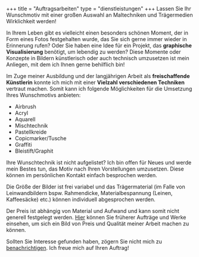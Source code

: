 +++
title = "Auftragsarbeiten"
type = "dienstleistungen"
+++
Lassen Sie Ihr Wunschmotiv mit einer großen Auswahl an Maltechniken und Trägermedien Wirklichkeit werden!

<!--more-->

In Ihrem Leben gibt es vielleicht einen besonders schönen Moment, der in Form eines Fotos festgehalten wurde, das Sie sich gerne immer wieder in Erinnerung rufen? Oder Sie haben eine Idee für ein Projekt, das <strong>graphische Visualisierung</strong> benötigt, um lebendig zu werden? Diese Momente oder Konzepte in Bildern künstlerisch oder auch technisch umzusetzen ist mein Anliegen, mit dem ich Ihnen gerne behilflich bin! 

Im Zuge meiner Ausbildung und der langjährigen Arbeit als <strong>freischaffende Künstlerin</strong> konnte ich mich mit einer <strong>Vielzahl verschiedenen Techniken</strong> vertraut machen. Somit kann ich folgende Möglichkeiten für die Umsetzung Ihres Wunschmotivs anbieten:

* Airbrush
* Acryl
* Aquarell
* Mischtechnik
* Pastellkreide
* Copicmarker/Tusche
* Graffiti
* Bleistift/Graphit

Ihre Wunschtechnik ist nicht aufgelistet? Ich bin offen für Neues und werde mein Bestes tun, das Motiv nach Ihren Vorstellungen umzusetzen. Diese können im persönlichen Kontakt einfach besprochen werden.

Die Größe der Bilder ist frei variabel und das Trägermaterial (im Falle von Leinwandbildern bspw. Rahmendicke, Materialbespannung (Leinen, Kaffeesäcke) etc.) können individuell abgesprochen werden.

Der Preis ist abhängig von Material und Aufwand und kann somit nicht generell festgelegt werden. <a href="https://LesArts-MariaFrank.de/malerei/" title="Weiterleitung zu der Gemälde-Gallerie von Maria Frank">Hier</a> können Sie früherer Aufträge und Werke einsehen, um sich ein Bild von Preis und Qualität meiner Arbeit machen zu können.

Sollten Sie Interesse gefunden haben, zögern Sie nicht mich zu <a href="https://LesArts-MariaFrank.de/kontakt/" title="Weiterleitung zu der Website &ldquo;Kontakt&rdquo;">benachrichtigen</a>. Ich freue mich auf Ihren Auftrag!
